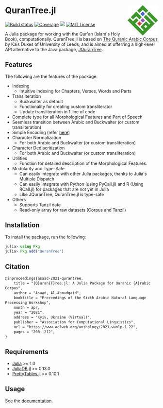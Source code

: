 # QuranTree.jl <img src="docs/src/assets/logo.png" align="right" width="100"/>
[![Build status](https://github.com/alstat/QuranTree.jl/workflows/CI/badge.svg)](https://github.com/alstat/QuranTree.jl/actions)
[![Coverage](https://codecov.io/gh/alstat/QuranTree.jl/branch/master/graph/badge.svg)](https://codecov.io/gh/alstat/QuranTree.jl)
[![](https://img.shields.io/badge/docs-dev-blue.svg)](https://alstat.github.io/QuranTree.jl/dev/)
[![MIT License](https://img.shields.io/badge/license-MIT-green.svg)](https://github.com/alstat/QuranTree.jl/blob/master/LICENSE)

A Julia package for working with the Qur'an (Islam's Holy Book), computationally. QuranTree.jl is based on [The Quranic Arabic Corpus](https://corpus.quran.com/) by Kais Dukes of University of Leeds, and is aimed at offerring a high-level API alternative to the Java package, [JQuranTree](https://corpus.quran.com/java/overview.jsp). 
## Features
The following are the features of the package:

 * Indexing
    * Intuitive indexing for Chapters, Verses, Words and Parts
 * Transliteration
    * Buckwalter as default
    * Functionality for creating custom transliterator
    * Update transliteration in 1 line of code
 * Complete type for all Morphological Features and Part of Speech
 * Seemless transition between Arabic and Buckwalter (or custom transliteration)
 * Simple Encoding (refer [here](https://corpus.quran.com/java/simpleencoding.jsp))
 * Character Normalization
    * For both Arabic and Buckwalter (or custom transliteration)
 * Character Dediacritization
    * For both Arabic and Buckwalter (or custom transliteration)
 * Utilities
    * Function for detailed description of the Morphological Features.
 * Modularity and Type-Safe
    * Can easily integrate with other Julia packages, thanks to Julia's Multiple Dispatch
    * Can easily integrate with Python (using PyCall.jl) and R (Using RCall.jl) for packages that are not yet in Julia
    * Like JQuranTree, QuranTree.jl is type-safe
 * Others
    * Supports Tanzil data
    * Read-only array for raw datasets (Corpus and Tanzil)

## Installation
To install the package, run the following:
```julia
julia> using Pkg
julia> Pkg.add("QuranTree")
```

## Citation
```
@inproceedings{asaad-2021-qurantree,
    title = "{Q}uran{T}ree.jl: A Julia Package for Quranic {A}rabic Corpus",
    author = "Asaad, Al-Ahmadgaid",
    booktitle = "Proceedings of the Sixth Arabic Natural Language Processing Workshop",
    month = apr,
    year = "2021",
    address = "Kyiv, Ukraine (Virtual)",
    publisher = "Association for Computational Linguistics",
    url = "https://www.aclweb.org/anthology/2021.wanlp-1.22",
    pages = "208--212",
}
```

## Requirements
 * [Julia](https://julialang.org/) >= 1.0
 * [JuliaDB.jl](https://github.com/JuliaData/JuliaDB.jl) >= 0.13.0
 * [PrettyTables.jl](https://github.com/ronisbr/PrettyTables.jl) >= 0.10.1

## Usage
See the [documentation](https://alstat.github.io/QuranTree.jl/dev/).